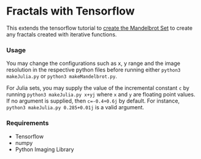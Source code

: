# Fractals with Tensorflow

This extends the tensorflow tutorial to [create the Mandelbrot Set](https://www.tensorflow.org/tutorials/mandelbrot) to create any fractals created with iterative functions.

### Usage
You may change the configurations such as x, y range and the image resolution in the respective python files before running either `python3 makeJulia.py` or `python3 makeMandelbrot.py`.

For Julia sets, you may supply the value of the incremental constant `c` by running `python3 makeJulia.py x+yj` where `x` and `y` are floating point values. If no argument is supplied, then `c=-0.4+0.6j` by default. For instance, `python3 makeJulia.py 0.285+0.01j` is a valid argument.

### Requirements
* Tensorflow
* numpy
* Python Imaging Library

